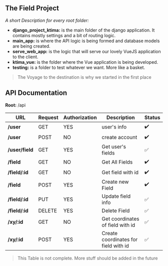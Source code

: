 ## The Field Project
*A short Description for every root folder:*

 - **django_project_ktima:**  is the main folder of the django application. It contains mostly settings and a bit of routing logic.
 - **main_app:**  is where the API logic is being formed and database models are being created.
 - **serve_web_app:** is the logic that will serve our lovely VueJS application to the client.
 - **ktima_vue:** is the folder where the Vue application is being developed.
 - **testing:** is a folder to test whatever we want.  More like a basket.

>The Voyage to the destination is why we started in the first place

## **API Documentation**

**Root:**  /api

 URL | Request | Authorization| Description|Status
|--|--|--|--|--|
| **/user** | GET | YES|  user's info| :heavy_check_mark:|
| **/user**|POST| NO| create account|:heavy_check_mark:
| **/user/field** |GET |YES|Get user's fields|:white_check_mark:
|**/field**|GET|NO|Get All Fields|:heavy_check_mark:
|**/field/:id**|GET|NO|Get field with id|:heavy_check_mark:
|**/field**| POST| YES |Create new Field|:heavy_check_mark:
|**/field/:id**|PUT|YES|Update field info|:white_check_mark:
|**/field/:id**|DELETE|YES|Delete Field|:white_check_mark:
| **/xy/:id**|GET|NO|Get coordinates of field with id|:white_check_mark:
|**/xy/:id**|POST|YES|Create coordinates for field with id|:white_check_mark:


>This Table is not complete. More stuff should be added in the future
